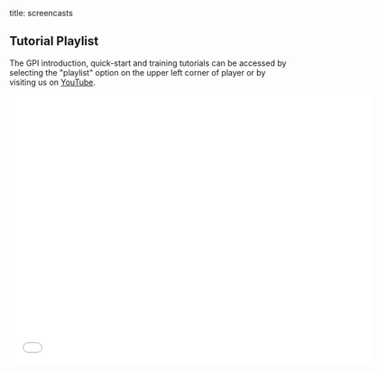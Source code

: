 title: screencasts

## Tutorial Playlist
The GPI introduction, quick-start and training tutorials can be accessed by
selecting the "playlist" option on the upper left corner of player or by
visiting us on
[YouTube](https://www.youtube.com/playlist?list=PLWHGXTFXApYGjmM5fb1RktVa-7mqclMCh).

<div style="width: 640px; height: 480px;"><iframe
src="//www.youtube.com/embed/videoseries?list=PLWHGXTFXApYGjmM5fb1RktVa-7mqclMCh"
width="640" height="480" frameborder="0"
allowfullscreen="allowfullscreen"></iframe></div>

